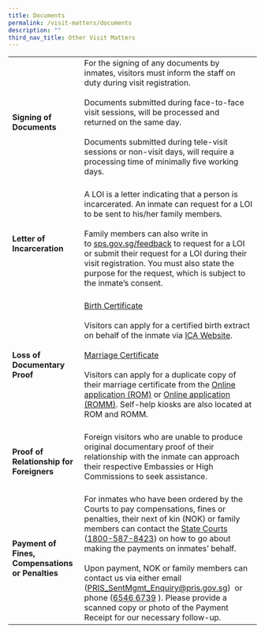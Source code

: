 ```yaml
---
title: Documents
permalink: /visit-matters/documents
description: ""
third_nav_title: Other Visit Matters
---
```

|  | | 
| -------- | -------- | 
|**Signing of Documents** |For the signing of any documents by inmates, visitors must inform the staff on duty during visit registration.<br>&nbsp;<br>Documents submitted during face-to-face visit sessions, will be processed and returned on the same day.<br>&nbsp;<br>Documents submitted during tele-visit sessions or non-visit days, will require a processing time of minimally five working days.<br>&nbsp;<br> |
|**Letter of Incarceration**| A LOI is a letter indicating that a person is incarcerated. An inmate can request for a LOI to be sent to his/her family members. <br>&nbsp;<Br>Family members can also write in to [sps.gov.sg/feedback](http://sps.gov.sg/feedback) to request for a LOI or submit their request for a LOI during their visit registration. You must also state the purpose for the request, which is subject to the inmate’s consent. <br>&nbsp;<br> | 
|**Loss of Documentary Proof** |<u>Birth Certificate</u><br>&nbsp;<br>Visitors can apply for a certified birth extract on behalf of the inmate via [ICA Website](https://www.ica.gov.sg/documents/birth/apply_extract). <br>&nbsp;<br><u>Marriage Certificate</u><br>&nbsp;<br>Visitors can apply for a duplicate copy of their marriage certificate from the [Online application (ROM)](www.rom.gov.sg/extract/rom_extract_start.asp) or [Online application (ROMM)](www.romm.gov.sg/extract/romm_extract_instruction.asp). Self-help kiosks are also located at ROM and ROMM.<br>&nbsp;<br> | 
|**Proof of Relationship for Foreigners** |Foreign visitors who are unable to produce original documentary proof of their relationship with the inmate can approach their respective Embassies or High Commissions to seek assistance.<br>&nbsp;<br> |
|**Payment of Fines, Compensations or Penalties** |For inmates who have been ordered by the Courts to pay compensations, fines or penalties, their next of kin (NOK) or family members can contact the [State Courts](https://www.judiciary.gov.sg/services/pay-a-court-fine-or-offer-of-composition) (<a href="tel:1800-587-8423">1800-587-8423</a>) on how to go about making the payments on inmates’ behalf. <br>&nbsp;<br>Upon payment, NOK or family members can contact us via either email ([PRIS\_SentMgmt\_Enquiry@pris.gov.sg](mailto:PRIS_SentMgmt_Enquiry@pris.gov.sg))  or phone (<a href="tel:6546-6739">6546 6739</a> ). Please provide a scanned copy or photo of the Payment Receipt for our necessary follow-up.|
